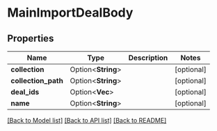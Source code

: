 # MainImportDealBody

## Properties

Name | Type | Description | Notes
------------ | ------------- | ------------- | -------------
**collection** | Option<**String**> |  | [optional]
**collection_path** | Option<**String**> |  | [optional]
**deal_ids** | Option<**Vec<i32>**> |  | [optional]
**name** | Option<**String**> |  | [optional]

[[Back to Model list]](../README.md#documentation-for-models) [[Back to API list]](../README.md#documentation-for-api-endpoints) [[Back to README]](../README.md)


